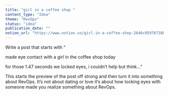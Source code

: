 ```yaml
---
title: "girl in a coffee shop "
content_type: "Idea"
theme: "RevOps"
status: "idea"
publication_date: ""
notion_url: "https://www.notion.so/girl-in-a-coffee-shop-2646c059767380559ae1fb8023ed41f9"
---
```


Write a post that starts with “

made eye contact with a girl in the coffee shop today

for those 1.47 seconds we locked eyes, i couldn’t help but think…”



This starts the preview of the post off strong and then turn it into something about RevOps. It’s not about dating or love it’s about how locking eyes with someone made you realize something about RevOps. 

